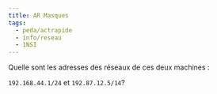 ```yaml
---
title: AR Masques
tags:
  - peda/actrapide
  - info/reseau
  - 1NSI
---
```


Quelle sont les adresses des réseaux de ces deux machines :

`192.168.44.1/24` et `192.87.12.5/14`?
